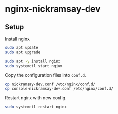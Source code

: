 # nginx-nickramsay-dev

## Setup
Install nginx.
```sh
sudo apt update
sudo apt upgrade

sudo apt -y install nginx
sudo systemctl start nginx
```

Copy the configuration files into `conf.d`.
```sh
cp nickramsay-dev.conf /etc/nginx/conf.d/
cp console-nickramsay-dev.conf /etc/nginx/conf.d/
```

Restart nginx with new config.
```sh
sudo systemctl restart nginx
```
